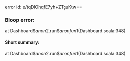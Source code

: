 error id: e/tqDlOhqfE7yh+ZTguKtw==
### Bloop error:

at Dashboard$$anon$2.run$$anonfun$1(Dashboard.scala:348)
#### Short summary: 

at Dashboard$$anon$2.run$$anonfun$1(Dashboard.scala:348)